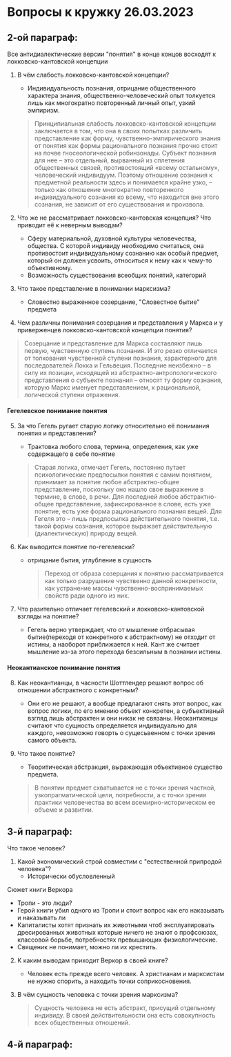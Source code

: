 # Вопросы к кружку 26.03.2023

## 2-ой параграф:

Все антидиалектические версии "понятия" в конце концов восходят к локковско-кантовской концепции

1.  В чём слабость локковско-кантовской концепции?
      - Индивидуальность познания, отрицание общественного характера знания, общественно-человеческий опыт толкуется лишь как многократно повторенный личный опыт, узкий эмпиризм.


    >Принципиальная слабость локковско-кантовской концепции заключается в том, что она в своих попытках различить представление как форму, чувственно-эмпирического знания от понятия как формы рационального познания прочно стоит на почве гносеологической робинзонады. Субъект познания для нее – это отдельный, вырванный из сплетения общественных связей, противостоящий «всему остальному», человеческий индивидуум. Поэтому отношение сознания к предметной реальности здесь и понимается крайне узко, – только как отношение многократно повторенного индивидуального сознания ко всему, что находится вне этого сознания, не зависит от его существования и произвола.

2.  Что же не рассматривает локковско-кантовская концепция? Что приводит её к неверным выводам?

    -   Сферу материальной, духовной культуры человечества, общества. С которой индивиду необходимо считаться, она противостоит индивидуальному сознанию как особый предмет, который он должен усвоить, относиться к нему как к чему-то объективному.
    - Возможность существования всеобщих понятий, категорий

3.  Что такое представление  в понимании марксизма?

    -  Словестно выраженное созерцание, "Словестное бытие" предмета

4. Чем различны понимания созерцания и представления у Маркса и у приверженцев локковско-кантовской концепции понятия?

  >Cозерцание и представление для Маркса составляют лишь первую, чувственную ступень познания. И это резко отличается от толкования чувственной ступени познания, характерного для последователей Локка и Гельвеция. Последние неизбежно – в силу их позиции, исходящей из абстрактно-антропологического представления о субъекте познания – относят ту форму сознания, которую Маркс именует представлением, к рациональной, логической ступени отражения.

#### Гегелевское понимание понятия

5. За что Гегель ругает старую логику относительно её понимания понятия и представления?
    - Трактовка любого слова, термина, определения, как уже содержащего в себе понятие

    >Старая логика, отмечает Гегель, постоянно путает психологические предпосылки понятия с самим понятием, принимает за понятие любое абстрактно-общее представление, поскольку оно нашло свое выражение в термине, в слове, в речи. Для последней любое абстрактно-общее представление, зафиксированное в слове, есть уже понятие, есть уже форма рационального познания вещей. Для Гегеля это – лишь предпосылка действительного понятия, т.е. такой формы сознания, которое выражает действительную (диалектическую) природу вещей.

6. Как выводится понятие по-гегелевски?
    - отрицание бытия, углубление в сущность

      >Переход от образа созерцания к понятию рассматривается как только разрушение чувственно данной конкретности, как устранение массы чувственно-воспринимаемых свойств ради одного из них.
      
7.  Что разительно отличает гегелевский и локковско-кантовской взгляды на понятие?

    -  Гегель верно утверждает, что от мышление отбрасывая бытие(переходя от конкретного к абстрактному) не отходит от истины, а наоборот приближается к ней. Кант же считает мышление из-за этого перехода безсильным в познании истины.

#### Неокантианское понимание понятия

8. Как неокантианцы, в часности Шоттлендер решают вопрос об отношении абстрактного с конкретным?
   
    - Они его не решают, а вообще предлагают снять этот вопрос, как вопрос логики, по его мнению объект конкретен, а субъективный взгляд лишь абстрактен и они никак не связаны.
Неокантианцы считают что сущность определяется индивидуально для каждого, невозможно говорть о сущесьвенном с точки зрения самого объекта. 

9. Что такое понятие?

     - Теоритическая абстракция, выражающая объективное существо предмета.

      >В понятии предмет схватывается не с точки зрения частной, узкопрагматической цели, потребности, а с точки зрения практики человечества во всем всемирно-историческом ее объеме и развитии.

## 3-й параграф:
Что такое человек?

1. Какой экономический строй совместим с "естественной припродой человека"?
    - Исторически обусловленный

Сюжет книги Веркора
- Тропи - это люди?
- Герой книги убил одного из Тропи и стоит вопрос как его наказывать и наказывать ли
- Капиталисты хотят признать их животными чтоб эксплуатировать дресированных животных которые ничего не знают о профсоюзах, классовой борьбе, потребностях превышающих физиологические. 
- Священик не понимает, можно ли их крестить.


2. К каким выводам приходит Веркор в своей книге?

    - Человек есть прежде всего человек. А христианам и марксистам не нужно спорить, а находить точки соприкосновения.

3. В чём сущность человека с точки зрения марксизма?

    >Сущность человека не есть абстракт, присущий отдельному индивиду. В своей действительности она есть совокупность всех общественных отношений.

## 4-й параграф:

